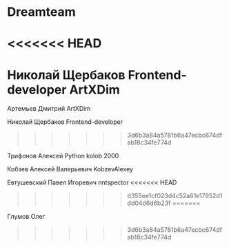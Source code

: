 # Dreamteam
<<<<<<< HEAD
=======
Николай Щербаков  Frontend-developer ArtXDim
=======

Артемьев Дмитрий ArtXDim

Николай Щербаков  Frontend-developer
>>>>>>> 3d6b3a84a5781b6a47ecbc674dfab18c34fe774d

Трифонов Алексей Python kolob 2000

Кобзев Алексей Валерьевич KobzevAlexey

Евтушевский Павел Игоревич nntspector
<<<<<<< HEAD
>>>>>>> d355ee1cf023d4c52a61e17952d1dd04d6d6b23f
=======

Глумов Олег 
>>>>>>> 3d6b3a84a5781b6a47ecbc674dfab18c34fe774d
